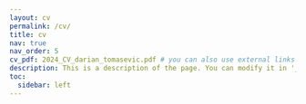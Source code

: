 ```yaml
---
layout: cv
permalink: /cv/
title: cv
nav: true
nav_order: 5
cv_pdf: 2024_CV_darian_tomasevic.pdf # you can also use external links here
description: This is a description of the page. You can modify it in '_pages/cv.md'. You can also change or remove the top pdf download button.
toc:
  sidebar: left
---
```

